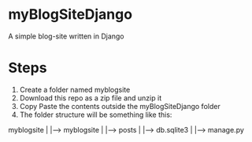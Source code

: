 # myBlogSiteDjango
A simple blog-site written in Django 

# Steps
1) Create a folder named myblogsite
2) Download this repo as a zip file and unzip it
3) Copy Paste the contents outside the myBlogSiteDjango folder
4) The folder structure will be something like this:

myblogsite
|
|--> myblogsite
|
|--> posts
|
|--> db.sqlite3
|
|--> manage.py

